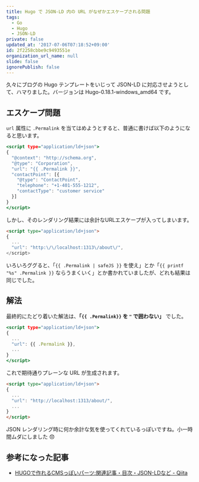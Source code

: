 ```yaml
---
title: Hugo で JSON-LD 内の URL がなぜかエスケープされる問題
tags:
  - Go
  - Hugo
  - JSON-LD
private: false
updated_at: '2017-07-06T07:18:52+09:00'
id: 2f2258cbbe9c9493551e
organization_url_name: null
slide: false
ignorePublish: false
---
```

久々にブログの Hugo テンプレートをいじって JSON-LD に対応させようとして、ハマりました。バージョンは Hugo-0.18.1-windows_amd64 です。

エスケープ問題
----
`url` 属性に `.Permalink` を当てはめようとすると、普通に書けば以下のようになると思います。

```html:partials/json-ld.html
<script type="application/ld+json">
{
  "@context": "http://schema.org",
  "@type": "Corporation",
  "url": "{{ .Permalink }}",
  "contactPoint": [{
    "@type": "ContactPoint",
    "telephone": "+1-401-555-1212",
    "contactType": "customer service"
  }]
}
</script>
```

しかし、そのレンダリング結果には余計なURLエスケープが入ってしまいます。

```html
<script type="application/ld+json">
{
  ...
  "url": "http:\/\/localhost:1313\/about\/",
</script>
```

いろいろググると、「`{{ .Permalink | safeJS }}` を使え」とか「`{{ printf "%s" .Permalink }}` ならうまくいく」とか書かれていましたが、どれも結果は同じでした。


解法
----
最終的にたどり着いた解法は、**「`{{ .Permalink}}` を `"` で囲わない」** でした。

```html:partials/json-ld.html
<script type="application/ld+json">
{
  ...
  "url": {{ .Permalink }},
  ...
}
</script>
```

これで期待通りプレーンな URL が生成されます。

```html
<script type="application/ld+json">
{
  ...
  "url": "http://localhost:1313/about/",
  ...
}
</script>
```

JSON レンダリング時に何か余計な気を使ってくれているっぽいですね。小一時間ムダにしました :disappointed:


参考になった記事
----
- [HUGOで作れるCMSっぽいパーツ:関連記事・目次・JSON-LDなど - Qiita](http://qiita.com/y_hokkey/items/f9d8b66b3770a82d4c1c)
